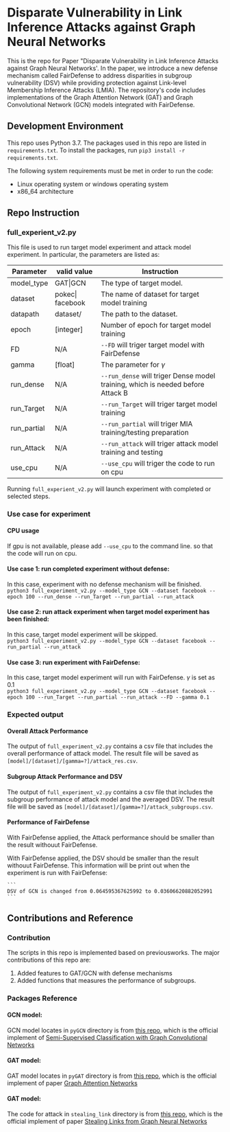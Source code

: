 # Disparate Vulnerability in Link Inference Attacks against Graph Neural Networks
This is the repo for Paper "Disparate Vulnerability in Link Inference Attacks against Graph Neural Networks'.
In the paper, we introduce a new defense mechanism called FairDefense to address disparities in subgroup vulnerability (DSV) while providing protection against Link-level Membership Inference Attacks (LMIA). The repository's code includes implementations of the Graph Attention Network (GAT) and Graph Convolutional Network (GCN) models integrated with FairDefense.

## Development Environment
This repo uses Python 3.7. The packages used in this repo are listed in `requirements.txt`. To install the packages, run `pip3 install -r requirements.txt`.

The following system requirements must be met in order to run the code:
- Linux operating system or windows operating system
- x86_64 architecture

## Repo Instruction
### full_experient_v2.py
This file is used to run target model experiment and attack model experiment. In particular, the parameters are listed as:

| Parameter   | valid value      | Instruction                                                                     |
|-------------|------------------|---------------------------------------------------------------------------------|
| model_type  | GAT\|GCN         | The type of target model.                                                       |
| dataset     | pokec\| facebook | The name of dataset for target model training                                   |
| datapath    | dataset/         | The path to the dataset.                                                        |
| epoch       | [integer]        | Number of epoch for target model training                                       |
| FD          | N/A              | `--FD` will triger target model with FairDefense                                |
| gamma       | [float]          | The parameter for $\gamma$                                                      |
| run_dense   | N/A              | `--run_dense` will triger Dense model training, which is needed before Attack B |
| run_Target  | N/A              | `--run_Target` will triger target model training                                |
| run_partial | N/A              | `--run_partial` will triger MIA training/testing preparation                    |
| run_Attack  | N/A              | `--run_attack` will triger attack model training and testing                    |
| use_cpu     | N/A              | `--use_cpu` will triger the code to run on cpu                                  |
Running `full_experient_v2.py` will launch experiment with completed or selected steps.

### Use case for experiment
#### CPU usage
If gpu is not available, please add `--use_cpu` to the command line. so that the code will run on cpu.

#### Use case 1: run completed experiment without defense:
In this case, experiment with no defense mechanism will be finished.\
`python3 full_experiment_v2.py --model_type GCN --dataset facebook --epoch 100 --run_dense --run_Target --run_partial --run_attack`

#### Use case 2: run attack experiment when target model experiment has been finished:
In this case, target model experiment will be skipped.\
`python3 full_experiment_v2.py --model_type GCN --dataset facebook --run_partial --run_attack`

#### Use case 3: run experiment with FairDefense:
In this case, target model experiment will run with FairDefense. $\gamma$ is set as 0.1\
`python3 full_experiment_v2.py --model_type GCN --dataset facebook --epoch 100 --run_Target --run_partial --run_attack --FD --gamma 0.1`

### Expected output
#### Overall Attack Performance
The output of `full_experiment_v2.py` contains a csv file that includes the overall performance of attack model. The result file will be saved as `[model]/[dataset]/[gamma=?]/attack_res.csv`.

#### Subgroup Attack Performance and DSV
The output of `full_experiment_v2.py` contains a csv file that includes the subgroup performance of attack model and the averaged DSV. The result file will be saved as `[model]/[dataset]/[gamma=?]/attack_subgroups.csv`.

#### Performance of FairDefense
With FairDefense applied, the Attack performance should be smaller than the result withouut FairDefense.

With FairDefense applied, the DSV should be smaller than the result withouut FairDefense. This information will be print out when the experiment is run with FairDefense:
    
    ``` 
    DSV of GCN is changed from 0.064595367625992 to 0.03606620882052991
    ```

## Contributions and Reference
### Contribution
The scripts in this repo is implemented based on previousworks. The major contributions of this repo are:
1. Added features to GAT/GCN with defense mechanisms
2. Added functions that measures the performance of subgroups.
### Packages Reference

#### GCN model:
GCN model locates in `pyGCN` directory is from [this repo](https://github.com/tkipf/pygcn), which is the official implement of [Semi-Supervised Classification with Graph Convolutional Networks](https://arxiv.org/abs/1609.02907)
#### GAT model:
GAT model locates in `pyGAT` directory is from [this repo](https://github.com/Diego999/pyGAT), which is the official implement of paper [Graph Attention Networks](https://arxiv.org/abs/1710.10903)
#### GAT model:
The code for attack in `stealing_link` directory is from [this repo](https://github.com/xinleihe/link_stealing_attack), which is the official implement of paper [Stealing Links from Graph Neural Networks](https://arxiv.org/abs/2005.02131)

